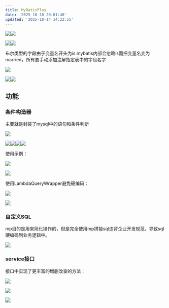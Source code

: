 ```yaml
---
title: MyBatisPlus
date: '2025-10-10 20:01:46'
updated: '2025-10-14 14:22:55'
---
```

![](/images/9ba880b1e677672a68567ec84e659573.png)![](/images/38920f2ecf3474bb032f2fff3de8c0a5.png)

![](/images/fd833d2c258302efbb6b8022add87d99.png)![](/images/bbc6377eb4ec4fcd4a62d286da091ebe.png)

布尔类型的字段由于变量名开头为is mybatis内部会忽略is而把变量名变为married，所有要手动添加注解指定表中的字段名字

![](/images/f259cf921b4b6a6a1cb6af1d8d945a2c.png)

![](/images/6555ba9a8f58a3a1b8dda71d363e620b.png)![](/images/272874d0c7f7ef76e9e8511a1c7ba6de.png)



## 功能
### 条件构造器
主要就是封装了mysql中的语句和条件判断

![](/images/b41df5941c0065e559d5264465733029.png)

![](/images/655ac1fa377151420794e1e2b33e9ff0.png)![](/images/772863790d9b54a6b89cce43720dd9d5.png)![](/images/156c7af997818195ecf604dbadae8885.png)![](/images/a5c65b5392b5ef97efc1c373eb5626e7.png)

使用示例：

![](/images/96cc31be00fa7621d18e9dc1062c3e42.png)

![](/images/8b5e0ccb77dd1771bb5a5912caf8887d.png)

使用LambdaQueryWrapper避免硬编码：

![](/images/ee1f4ad2d37235ba11371fe767bf94c0.png)

![](/images/2cb9dee029a9e668e2891b30b4cbc776.png)

### 自定义SQL
mp目的是用来简化操作的，但是完全使用mp拼接sql违背企业开发规范，导致sql硬编码到业务逻辑中。

![](/images/34c297c0a6e5240476b571c027c9ed2d.png)

### service接口
接口中实现了更丰富的增删改查的方法：

![](/images/cd8ed802010d8946453b4b119007e152.png)

![](/images/26770b26d4c48e447786ec8ddc27668e.png)

![](/images/b106b05852df8812d24c72c1f64bcb68.png)

